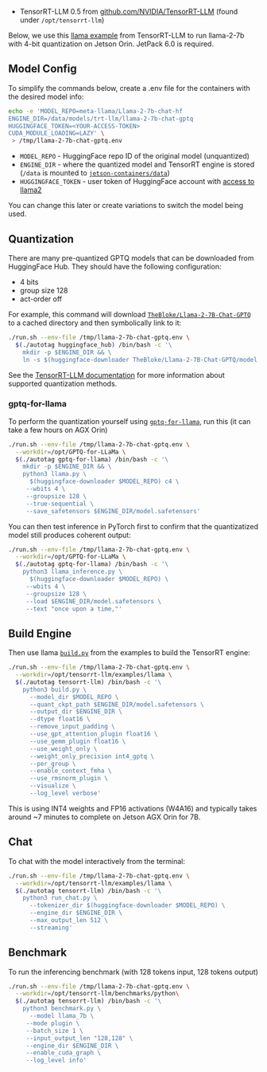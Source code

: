 
* TensorRT-LLM 0.5 from [github.com/NVIDIA/TensorRT-LLM](https://github.com/NVIDIA/TensorRT-LLM/tree/v0.5.0/) (found under `/opt/tensorrt-llm`)

Below, we use this [llama example](https://github.com/NVIDIA/TensorRT-LLM/tree/v0.5.0/examples/llama#gptq) from TensorRT-LLM to run llama-2-7b with 4-bit quantization on Jetson Orin.  JetPack 6.0 is required.

## Model Config

To simplify the commands below, create a .env file for the containers with the desired model info:

```bash
echo -e 'MODEL_REPO=meta-llama/Llama-2-7b-chat-hf
ENGINE_DIR=/data/models/trt-llm/llama-2-7b-chat-gptq
HUGGINGFACE_TOKEN=<YOUR-ACCESS-TOKEN>
CUDA_MODULE_LOADING=LAZY' \
 > /tmp/llama-2-7b-chat-gptq.env 
 ```

* `MODEL_REPO` - HuggingFace repo ID of the original model (unquantized)
* `ENGINE_DIR` - where the quantized model and TensorRT engine is stored (`/data` is mounted to [`jetson-containers/data`](/data))
* `HUGGINGFACE_TOKEN` - user token of HuggingFace account with [access to llama2](/packages/llm/transformers/README.md#llama2)

You can change this later or create variations to switch the model being used.

## Quantization

There are many pre-quantized GPTQ models that can be downloaded from HuggingFace Hub.  They should have the following configuration:

* 4 bits
* group size 128
* act-order off

For example, this command will download [`TheBloke/Llama-2-7B-Chat-GPTQ`](https://huggingface.co/TheBloke/Llama-2-7B-Chat-GPTQ) to a cached directory and then symbolically link to it:

```bash
./run.sh --env-file /tmp/llama-2-7b-chat-gptq.env \
  $(./autotag huggingface_hub) /bin/bash -c '\
    mkdir -p $ENGINE_DIR && \
    ln -s $(huggingface-downloader TheBloke/Llama-2-7B-Chat-GPTQ/model.safetensors) $ENGINE_DIR/model.safetensors'
```

See the [TensorRT-LLM documentation](https://github.com/NVIDIA/TensorRT-LLM/tree/v0.5.0/examples/llama#groupwise-quantization-awqgptq) for more information about supported quantization methods.

### gptq-for-llama

To perform the quantization yourself using [`gptq-for-llama`](/packages/llm/gptq-for-llama), run this (it can take a few hours on AGX Orin)

```bash
./run.sh --env-file /tmp/llama-2-7b-chat-gptq.env \
  --workdir=/opt/GPTQ-for-LLaMa \
  $(./autotag gptq-for-llama) /bin/bash -c '\
    mkdir -p $ENGINE_DIR && \
    python3 llama.py \
      $(huggingface-downloader $MODEL_REPO) c4 \
	 --wbits 4 \
	 --groupsize 128 \
	 --true-sequential \
	 --save_safetensors $ENGINE_DIR/model.safetensors'
```

You can then test inference in PyTorch first to confirm that the quantizatized model still produces coherent output:

```bash
./run.sh --env-file /tmp/llama-2-7b-chat-gptq.env \
  --workdir=/opt/GPTQ-for-LLaMa \
  $(./autotag gptq-for-llama) /bin/bash -c '\
    python3 llama_inference.py \
      $(huggingface-downloader $MODEL_REPO) \
	 --wbits 4 \
	 --groupsize 128 \
	 --load $ENGINE_DIR/model.safetensors \
	 --text "once upon a time,"'
```

## Build Engine

Then use llama [`build.py`](https://github.com/NVIDIA/TensorRT-LLM/blob/main/examples/llama/build.py) from the examples to build the TensorRT engine:

```bash
./run.sh --env-file /tmp/llama-2-7b-chat-gptq.env \
  --workdir=/opt/tensorrt-llm/examples/llama \
  $(./autotag tensorrt-llm) /bin/bash -c '\
    python3 build.py \
      --model_dir $MODEL_REPO \
      --quant_ckpt_path $ENGINE_DIR/model.safetensors \
      --output_dir $ENGINE_DIR \
      --dtype float16 \
      --remove_input_padding \
      --use_gpt_attention_plugin float16 \
      --use_gemm_plugin float16 \
      --use_weight_only \
      --weight_only_precision int4_gptq \
      --per_group \
      --enable_context_fmha \
      --use_rmsnorm_plugin \
      --visualize \
      --log_level verbose'
```

This is using INT4 weights and FP16 activations (W4A16) and typically takes around ~7 minutes to complete on Jetson AGX Orin for 7B.

## Chat

To chat with the model interactively from the terminal:

```bash
./run.sh --env-file /tmp/llama-2-7b-chat-gptq.env \
  --workdir=/opt/tensorrt-llm/examples/llama \
  $(./autotag tensorrt-llm) /bin/bash -c '\
    python3 run_chat.py \
      --tokenizer_dir $(huggingface-downloader $MODEL_REPO) \
      --engine_dir $ENGINE_DIR \
      --max_output_len 512 \
      --streaming'
```

## Benchmark

To run the inferencing benchmark (with 128 tokens input, 128 tokens output)

```bash
./run.sh --env-file /tmp/llama-2-7b-chat-gptq.env \
  --workdir=/opt/tensorrt-llm/benchmarks/python\
  $(./autotag tensorrt-llm) /bin/bash -c '\
    python3 benchmark.py \
      --model llama_7b \
	 --mode plugin \
	 --batch_size 1 \
	 --input_output_len "128,128" \
	 --engine_dir $ENGINE_DIR \
	 --enable_cuda_graph \
	 --log_level info'
```
